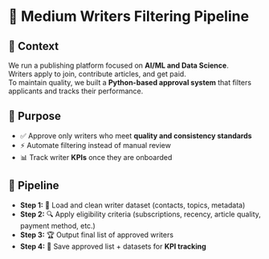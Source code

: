 # 📝 Medium Writers Filtering Pipeline

## 📌 Context
We run a publishing platform focused on **AI/ML and Data Science**.  
Writers apply to join, contribute articles, and get paid.  
To maintain quality, we built a **Python-based approval system** that filters applicants and tracks their performance.  

## 🎯 Purpose
- ✅ Approve only writers who meet **quality and consistency standards**  
- ⚡ Automate filtering instead of manual review  
- 📊 Track writer **KPIs** once they are onboarded  

## 🔄 Pipeline
- **Step 1:** 📂 Load and clean writer dataset (contacts, topics, metadata)  
- **Step 2:** 🔍 Apply eligibility criteria (subscriptions, recency, article quality, payment method, etc.)  
- **Step 3:** 🏆 Output final list of approved writers  
- **Step 4:** 💾 Save approved list + datasets for **KPI tracking**  

